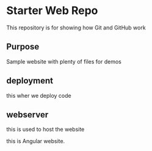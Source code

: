 # Starter Web Repo

This repository is for showing how Git and GitHub work

## Purpose

Sample website with plenty of files for demos

## deployment 
this wher we deploy code

## webserver

this is used to host the website

this is Angular website.